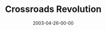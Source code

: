 ---
layout: message
category: message
series: "The Matrix Revealed"
title: "Crossroads Revolution"
date: 2003-04-26-00-00
message_id: 226
sc-permalink-url: "http://soundcloud.com/crdschurch/crossroads-revolution"
audio: "http://s3.amazonaws.com/crossroads-media/messages/audio/TheMatrixRevealed_04-27-03_Crossroads_Rev.mp3"
audio-duration: "36:39"
tag: 
 - vision
 - church
 - revolution
 - matrix
 - crossraods
 - tome
explicit: false
---